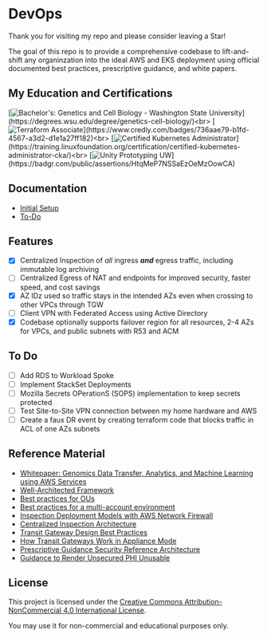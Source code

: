 # DevOps
Thank you for visiting my repo and please consider leaving a Star!

The goal of this repo is to provide a comprehensive codebase to lift-and-shift any organinzation into the ideal AWS and EKS deployment using official documented best practices, prescriptive guidance, and white papers.

## My Education and Certifications
[![Bachelor's: Genetics and Cell Biology - Washington State University](https://img.shields.io/badge/Bachelor's-Genetics_and_Cell_Biology_--_WSU_(PURSUING)-rgb(152,36,49)?style=plastic)](https://degrees.wsu.edu/degree/genetics-cell-biology/)<br>
[![Terraform Associate](https://img.shields.io/badge/Certificate-HashiCorp_Certified:_Terraform_Associate-rgb(115,73,182)?style=plastic)](https://www.credly.com/badges/736aae79-b1fd-4567-a3d2-d1e1a27ff182)<br>
[![Certified Kubernetes Administrator](https://img.shields.io/badge/Certificate-Certified_Kubernetes_Administrator-rgb(77,134,235)?style=plastic)](https://training.linuxfoundation.org/certification/certified-kubernetes-administrator-cka/)<br>
[![Unity Prototyping UW](https://img.shields.io/badge/Certificate-Specialization_in_Game_Prototyping_with_Unity-rgb(255,255,255)?style=plastic)](https://badgr.com/public/assertions/HtqMeP7NSSaEzOeMzOowCA)

## Documentation
- [Initial Setup](./documentation/initial_setup.md)
- [To-Do](./documentation/to_do.md)

## Features
- [x] Centralized Inspection of *all* ingress ***and*** egress traffic, including immutable log archiving
- [ ] Centralized Egress of NAT and endpoints for improved security, faster speed, and cost savings
- [x] AZ IDz used so traffic stays in the intended AZs even when crossing to other VPCs through TGW
- [ ] Client VPN with Federated Access using Active Directory
- [x] Codebase optionally supports failover region for all resources, 2-4 AZs for VPCs, and public subnets with R53 and ACM

## To Do
- [ ] Add RDS to Workload Spoke
- [ ] Implement StackSet Deployments
- [ ] Mozilla Secrets OPerationS (SOPS) implementation to keep secrets protected
- [ ] Test Site-to-Site VPN connection between my home hardware and AWS
- [ ] Create a faux DR event by creating terraform code that blocks traffic in ACL of one AZs subnets

## Reference Material
- [Whitepaper: Genomics Data Transfer, Analytics, and Machine Learning using AWS Services](https://aws.amazon.com/blogs/industries/whitepaper-genomics-data-transfer-analytics-and-machine-learning-using-aws-services/)
- [Well-Architected Framework](https://docs.aws.amazon.com/wellarchitected/latest/security-pillar/welcome.html)
- [Best practices for OUs](https://docs.aws.amazon.com/organizations/latest/userguide/orgs_manage_ous_best_practices.html)
- [Best practices for a multi-account environment](https://docs.aws.amazon.com/organizations/latest/userguide/orgs_best-practices.html)
- [Inspection Deployment Models with AWS Network Firewall](https://d1.awsstatic.com/architecture-diagrams/ArchitectureDiagrams/inspection-deployment-models-with-AWS-network-firewall-ra.pdf)
- [Centralized Inspection Architecture](https://aws.amazon.com/blogs/networking-and-content-delivery/centralized-central-inspection-architecture-with-aws-gateway-load-balancer-and-aws-transit-gateway/)
- [Transit Gateway Design Best Practices](https://docs.aws.amazon.com/vpc/latest/tgw/tgw-best-design-practices.html)
- [How Transit Gateways Work in Appliance Mode](https://docs.aws.amazon.com/vpc/latest/tgw/how-transit-gateways-work.html#transit-gateway-appliance-scenario)
- [Prescriptive Guidance Security Reference Architecture](https://docs.aws.amazon.com/prescriptive-guidance/latest/security-reference-architecture/org-management.html)
- [Guidance to Render Unsecured PHI Unusable](https://www.hhs.gov/hipaa/for-professionals/breach-notification/guidance/index.html)

## License
This project is licensed under the [Creative Commons Attribution-NonCommercial 4.0 International License](https://creativecommons.org/licenses/by-nc/4.0/).

You may use it for non-commercial and educational purposes only.